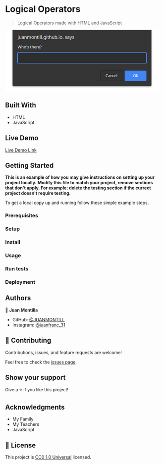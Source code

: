 # Logical Operators

> Logical Operators made with HTML and JavaScript

![screenshot](/Screenshot_2023-09-11_08-44-17.png)

## Built With

- HTML
- JavaScript

## Live Demo

[Live Demo Link](https://juanmontill.github.io./logical_operators_javascript_info_check_the_login_08sep23/)


## Getting Started

**This is an example of how you may give instructions on setting up your project locally.**
**Modify this file to match your project, remove sections that don't apply. For example: delete the testing section if the currect project doesn't require testing.**


To get a local copy up and running follow these simple example steps.

### Prerequisites

### Setup

### Install

### Usage

### Run tests

### Deployment



## Authors

👤 **Juan Montilla**

- GitHub: [@JUANMONTILL](https://github.com/JUANMONTILL)
- Instagram: [@juanfranc_31](https://instagram.com/juanfranc_31)

## 🤝 Contributing

Contributions, issues, and feature requests are welcome!

Feel free to check the [issues page](https://github.com/JUANMONTILL/logical_operators_javascript_info_check_the_login_08sep23/issues).

## Show your support

Give a ⭐️ if you like this project!

## Acknowledgments

- My Family
- My Teachers
- JavaScript

## 📝 License

This project is [CC0 1.0 Universal](LICENSE) licensed.